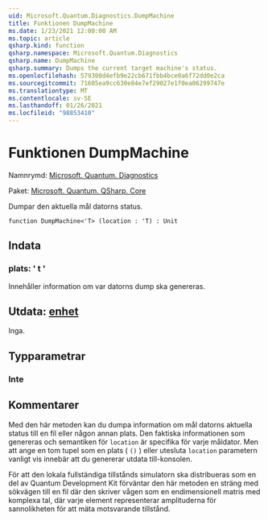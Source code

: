 ```yaml
---
uid: Microsoft.Quantum.Diagnostics.DumpMachine
title: Funktionen DumpMachine
ms.date: 1/23/2021 12:00:00 AM
ms.topic: article
qsharp.kind: function
qsharp.namespace: Microsoft.Quantum.Diagnostics
qsharp.name: DumpMachine
qsharp.summary: Dumps the current target machine's status.
ms.openlocfilehash: 579300d4efb9e22cb671fbb4bce0a6f72dd0e2ca
ms.sourcegitcommit: 71605ea9cc630e84e7ef29027e1f0ea06299747e
ms.translationtype: MT
ms.contentlocale: sv-SE
ms.lasthandoff: 01/26/2021
ms.locfileid: "98853410"
---
```

# <a name="dumpmachine-function"></a>Funktionen DumpMachine

Namnrymd: [Microsoft. Quantum. Diagnostics](xref:Microsoft.Quantum.Diagnostics)

Paket: [Microsoft. Quantum. QSharp. Core](https://nuget.org/packages/Microsoft.Quantum.QSharp.Core)


Dumpar den aktuella mål datorns status.

```qsharp
function DumpMachine<'T> (location : 'T) : Unit
```


## <a name="input"></a>Indata

### <a name="location--t"></a>plats: ' t '

Innehåller information om var datorns dump ska genereras.



## <a name="output--unit"></a>Utdata: [enhet](xref:microsoft.quantum.lang-ref.unit)

Inga.

## <a name="type-parameters"></a>Typparametrar

### <a name="t"></a>Inte



## <a name="remarks"></a>Kommentarer

Med den här metoden kan du dumpa information om mål datorns aktuella status till en fil eller någon annan plats.
Den faktiska informationen som genereras och semantiken för `location` är specifika för varje måldator. Men att ange en tom tupel som en plats ( `()` ) eller utesluta `location` parametern vanligt vis innebär att du genererar utdata till-konsolen.

För att den lokala fullständiga tillstånds simulatorn ska distribueras som en del av Quantum Development Kit förväntar den här metoden en sträng med sökvägen till en fil där den skriver vågen som en endimensionell matris med komplexa tal, där varje element representerar amplituderna för sannolikheten för att mäta motsvarande tillstånd.